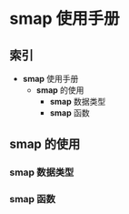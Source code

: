 # **smap** 使用手册 #

## 索引 ##

  * **smap** 使用手册
    * **smap** 的使用
      * **smap** 数据类型
      * **smap** 函数


## **smap** 的使用 ##

### **smap** 数据类型 ###

### **smap** 函数 ###
